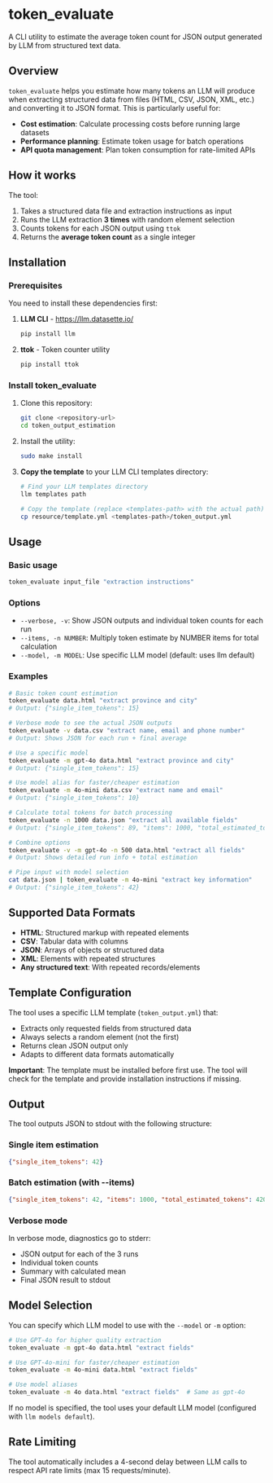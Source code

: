 # token_evaluate

A CLI utility to estimate the average token count for JSON output generated by LLM from structured text data.

## Overview

`token_evaluate` helps you estimate how many tokens an LLM will produce when extracting structured data from files (HTML, CSV, JSON, XML, etc.) and converting it to JSON format. This is particularly useful for:

- **Cost estimation**: Calculate processing costs before running large datasets
- **Performance planning**: Estimate token usage for batch operations
- **API quota management**: Plan token consumption for rate-limited APIs

## How it works

The tool:
1. Takes a structured data file and extraction instructions as input
2. Runs the LLM extraction **3 times** with random element selection
3. Counts tokens for each JSON output using `ttok`
4. Returns the **average token count** as a single integer

## Installation

### Prerequisites

You need to install these dependencies first:

1. **LLM CLI** - https://llm.datasette.io/
   ```bash
   pip install llm
   ```

2. **ttok** - Token counter utility
   ```bash
   pip install ttok
   ```

### Install token_evaluate

1. Clone this repository:
   ```bash
   git clone <repository-url>
   cd token_output_estimation
   ```

2. Install the utility:
   ```bash
   sudo make install
   ```

3. **Copy the template** to your LLM CLI templates directory:
   ```bash
   # Find your LLM templates directory
   llm templates path

   # Copy the template (replace <templates-path> with the actual path)
   cp resource/template.yml <templates-path>/token_output.yml
   ```

## Usage

### Basic usage
```bash
token_evaluate input_file "extraction instructions"
```

### Options

- `--verbose, -v`: Show JSON outputs and individual token counts for each run
- `--items, -n NUMBER`: Multiply token estimate by NUMBER items for total calculation
- `--model, -m MODEL`: Use specific LLM model (default: uses llm default)

### Examples

```bash
# Basic token count estimation
token_evaluate data.html "extract province and city"
# Output: {"single_item_tokens": 15}

# Verbose mode to see the actual JSON outputs
token_evaluate -v data.csv "extract name, email and phone number"
# Output: Shows JSON for each run + final average

# Use a specific model
token_evaluate -m gpt-4o data.html "extract province and city"
# Output: {"single_item_tokens": 15}

# Use model alias for faster/cheaper estimation
token_evaluate -m 4o-mini data.csv "extract name and email"
# Output: {"single_item_tokens": 10}

# Calculate total tokens for batch processing
token_evaluate -n 1000 data.json "extract all available fields"
# Output: {"single_item_tokens": 89, "items": 1000, "total_estimated_tokens": 89000}

# Combine options
token_evaluate -v -m gpt-4o -n 500 data.html "extract all fields"
# Output: Shows detailed run info + total estimation

# Pipe input with model selection
cat data.json | token_evaluate -m 4o-mini "extract key information"
# Output: {"single_item_tokens": 42}
```

## Supported Data Formats

- **HTML**: Structured markup with repeated elements
- **CSV**: Tabular data with columns
- **JSON**: Arrays of objects or structured data
- **XML**: Elements with repeated structures
- **Any structured text**: With repeated records/elements

## Template Configuration

The tool uses a specific LLM template (`token_output.yml`) that:
- Extracts only requested fields from structured data
- Always selects a random element (not the first)
- Returns clean JSON output only
- Adapts to different data formats automatically

**Important**: The template must be installed before first use. The tool will check for the template and provide installation instructions if missing.

## Output

The tool outputs JSON to stdout with the following structure:

### Single item estimation
```json
{"single_item_tokens": 42}
```

### Batch estimation (with --items)
```json
{"single_item_tokens": 42, "items": 1000, "total_estimated_tokens": 42000}
```

### Verbose mode
In verbose mode, diagnostics go to stderr:
- JSON output for each of the 3 runs
- Individual token counts
- Summary with calculated mean
- Final JSON result to stdout

## Model Selection

You can specify which LLM model to use with the `--model` or `-m` option:

```bash
# Use GPT-4o for higher quality extraction
token_evaluate -m gpt-4o data.html "extract fields"

# Use GPT-4o-mini for faster/cheaper estimation
token_evaluate -m 4o-mini data.html "extract fields"

# Use model aliases
token_evaluate -m 4o data.html "extract fields"  # Same as gpt-4o
```

If no model is specified, the tool uses your default LLM model (configured with `llm models default`).

## Rate Limiting

The tool automatically includes a 4-second delay between LLM calls to respect API rate limits (max 15 requests/minute).
